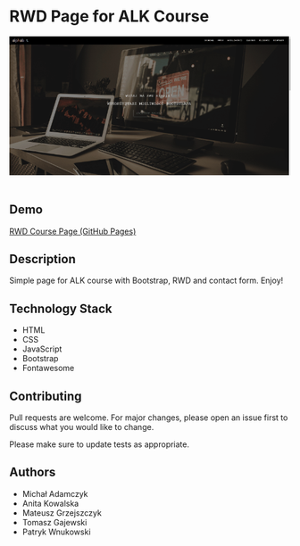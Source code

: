 # RWD Page for ALK Course

![ALK RWD Page](img\ALK-team3-v2.gif)
<br>
<br>
## Demo
[RWD Course Page (GitHub Pages)](https://mikeadamczyk.github.io/git_projekt_team3/)

## Description

Simple page for ALK course with Bootstrap, RWD and contact form. Enjoy!

## Technology Stack
- HTML
- CSS
- JavaScript
- Bootstrap
- Fontawesome


## Contributing
Pull requests are welcome. For major changes, please open an issue first to discuss what you would like to change.

Please make sure to update tests as appropriate.

## Authors

- Michał Adamczyk
- Anita Kowalska
- Mateusz Grzejszczyk
- Tomasz Gajewski
- Patryk Wnukowski
